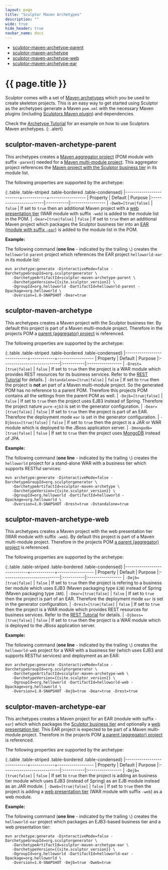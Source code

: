 ```yaml
---
layout: page
title: "Sculptor Maven Archetypes"
description: ""
wide: true
hide_header: true
navbar_name: docs
---
```

<div class="row">
  <div class="sidebar span3">
    <ul id="sidenav" class="nav nav-list affix">
      <li class="active"><a href="#sculptor-maven-archetype-parent">sculptor-maven-archetype-parent</a></li>
      <li><a href="#sculptor-maven-archetype">sculptor-maven-archetype</a></li>
      <li><a href="#sculptor-maven-archetype-web">sculptor-maven-archetype-web</a></li>
      <li><a href="#sculptor-maven-archetype-ear">sculptor-maven-archetype-ear</a></li>
    </ul>
  </div>
  <div class="span9">
    <div class="page-header">
      <h1>{{ page.title }}</h1>
    </div>
    <div markdown="1">

Sculptor comes with a set of [Maven archetypes][1] which you be used to create skeleton projects. This is an easy way to get started using Sculptor as the archetypes generate a Maven `pom.xml` with the necessary Maven plugins (including [Sculptors Maven plugin][2]) and dependencies.

Check the [Archetype Tutorial][3] for an example on how to use Sculptors Maven archetypes.
{: .alert}


## sculptor-maven-archetype-parent

This archetypes creates a [Maven aggregator project][4] (POM module with suffix `-parent`) needed for a [Maven multi-module project][5]. This aggregator project references the [Maven project with the Sculptor business tier](#sculptor-maven-archetype) in its module list.

The following properties are supported by the archetype:

{:.table .table-striped .table-bordered .table-condensed}
|-------------------------+------------+------------------
| Property                | Default    | Purpose
|:------------------------|:-----------|:-----------------
| `-Dweb=[true|false]`    | `false`    | If set to `true` then an additional Maven project with a [web presentation tier](#sculptor-maven-archetype-web) (WAR module with suffix `-web`) is added to the module list in the POM.
| `-Dear=[true|false]`    | `false`    | If set to `true` then an additional Maven project which packages the Sculptor business tier into an [EAR (module with suffix `-ear`](#sculptor-maven-archetype-ear)) is added to the module list in the POM.

**Example:**

The following command (**one line** - indicated by the trailing `\`) creates the `helloworld-parent` project which references the EAR project `helloworld-ear` in its module list:

~~~
mvn archetype:generate -DinteractiveMode=false -DarchetypeGroupId=org.sculptorgenerator \
   -DarchetypeArtifactId=sculptor-maven-archetype-parent \
   -DarchetypeVersion={{site.sculptor_version}} \
   -DgroupId=org.helloworld -DartifactId=helloworld-parent -Dpackage=org.helloworld \
   -Dversion=1.0-SNAPSHOT -Dear=true
~~~


## sculptor-maven-archetype

This archetypes creates a Maven project with the Sculptor business tier. By default this project is part of a Maven multi-module project. Therefore in the projects POM a [parent (aggregator) project](#sculptor-maven-archetype-parent) is referenced.

The following properties are supported by the archetype:

{:.table .table-striped .table-bordered .table-condensed}
|-----------------------------+------------+------------------
| Property                    | Default    | Purpose
|:----------------------------|:-----------|:-----------------
| `-Drest=[true|false]`       | `false`    | If set to `true` then the project is a WAR module which provides REST resources for its business services. Refer to the [REST Tutorial][6] for details.
| `-Dstandalone=[true|false]` | `false`    | If set to `true` then the project is **not** an part of a Maven multi-module project. So the generated POM has no reference to a parent POM. Therefore this projects POM contains all the settings from the parent POM as well.
| `-Dejb=[true|false]`        | `false`    | If set to `true` then the project uses EJB3 instead of Spring. Therefore the project nature `pure-ejb3` is set in the generator configuration.
| `-Dear=[true|false]`        | `false`    | If set to `true` then the project is part of an EAR. Therefore the deployment mode `ear` is set in the generator configuration.
| `-Djboss=[true|false]`      | `false`    | If set to `true` then the project is a JAR or WAR module which is deployed to the JBoss application server.
| `-Dmongodb=[true|false]`    | `false`    | If set to `true` then the project uses [MongoDB][7] instead of JPA.

**Example:**

The following command (**one line** - indicated by the trailing `\`) creates the `helloworld` project for a stand-alone WAR with a business tier which supports RESTful services:

~~~
mvn archetype:generate -DinteractiveMode=false -DarchetypeGroupId=org.sculptorgenerator \
   -DarchetypeArtifactId=sculptor-maven-archetype \
   -DarchetypeVersion={{site.sculptor_version}} \
   -DgroupId=org.helloworld -DartifactId=helloworld -Dpackage=org.helloworld \
   -Dversion=1.0-SNAPSHOT -Drest=true -Dstandalone=true
~~~


## sculptor-maven-archetype-web

This archetypes creates a Maven project with the web presentation tier (WAR module with suffix `-web`). By default this project is part of a Maven multi-module project. Therefore in the projects POM [a parent (aggregator) project](#sculptor-maven-archetype-parent) is referenced.

The following properties are supported by the archetype:

{:.table .table-striped .table-bordered .table-condensed}
|-----------------------------+------------+------------------
| Property                    | Default    | Purpose
|:----------------------------|:-----------|:-----------------
| `-Dejb=[true|false]`        | `false`    | If set to `true` then the project is refering to a business tier module which uses EJB3 (Maven packaging type `EJB`) instead of Spring (Maven packaging type `JAR`).
| `-Dear=[true|false]`        | `false`    | If set to `true` then the project is part of an EAR. Therefore the deployment mode `ear` is set in the generator configuration.
| `-Drest=[true|false]`       | `false`    | If set to `true` then the project is a WAR module which provides REST resources for business services. Refer to the [REST Tutorial][6] for details.
| `-Djboss=[true|false]`      | `false`    | If set to `true` then the project is a WAR module which is deployed to the JBoss application server.

**Example:**

The following command (**one line** - indicated by the trailing `\`) creates the `helloworld-web` project for a WAR with a business tier (which uses EJB3 and supports RESTful services) and deployment as an EAR:

~~~
mvn archetype:generate -DinteractiveMode=false -DarchetypeGroupId=org.sculptorgenerator \
   -DarchetypeArtifactId=sculptor-maven-archetype-web \
   -DarchetypeVersion={{site.sculptor_version}} \
   -DgroupId=org.helloworld -DartifactId=helloworld-web -Dpackage=org.helloworld \
   -Dversion=1.0-SNAPSHOT -Dejb=true -Dear=true -Drest=true
~~~


## sculptor-maven-archetype-ear

This archetypes creates a Maven project for an EAR (module with suffix `-ear`) which which packages the [Sculptor business tier](#sculptor-maven-archetype) and optionally a [web presentation tier](#sculptor-maven-archetype-web). This EAR project is expected to be part of a Maven multi-module project. Therefore in the projects POM [a parent (aggregator) project](#sculptor-maven-archetype-parent) is referenced.

The following properties are supported by the archetype:

{:.table .table-striped .table-bordered .table-condensed}
|-----------------------------+------------+------------------
| Property                    | Default    | Purpose
|:----------------------------|:-----------|:-----------------
| `-Dejb=[true|false]`        | `false`    | If set to `true` then the project is adding an business tier module which uses EJB3 (instead of Spring) as an EJB module instead as an JAR module.
| `-Dweb=[true|false]`        | `false`    | If set to `true` then the project is adding a [web presentation tier](#sculptor-maven-archetype-web) (WAR module with suffix `-web`) as a web module.

**Example:**

The following command (**one line** - indicated by the trailing `\`) creates the `helloworld-ear` project which packages an EJB3-based business tier and a web presentation tier:

~~~
mvn archetype:generate -DinteractiveMode=false -DarchetypeGroupId=org.sculptorgenerator \
   -DarchetypeArtifactId=sculptor-maven-archetype-ear \
   -DarchetypeVersion={{site.sculptor_version}} \
   -DgroupId=org.helloworld -DartifactId=helloworld-ear -Dpackage=org.helloworld \
   -Dversion=1.0-SNAPSHOT -Dejb=true -Dweb=true
~~~


   [1]: http://maven.apache.org/guides/introduction/introduction-to-archetypes.html
   [2]: maven-plugin
   [3]: archetype-tutorial
   [4]: http://maven.apache.org/pom.html#Aggregation
   [5]: http://maven.apache.org/guides/mini/guide-multiple-modules.html
   [6]: rest-tutorial
   [7]: http://www.mongodb.org/

  </div>
</div>
